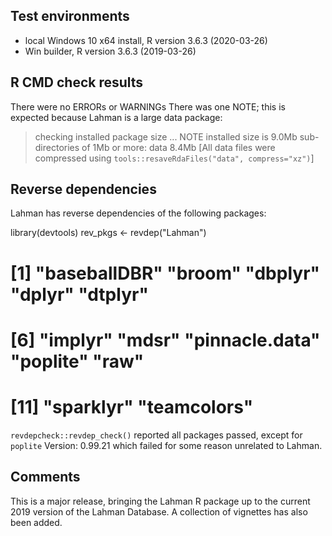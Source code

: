 ## Test environments
* local Windows 10 x64 install, R version 3.6.3 (2020-03-26)
* Win builder, R version 3.6.3 (2019-03-26)

## R CMD check results
There were no ERRORs or WARNINGs
There was one NOTE; this is expected because Lahman is a large data package:
> checking installed package size ... NOTE
    installed size is  9.0Mb
    sub-directories of 1Mb or more:
      data   8.4Mb
[All data files were compressed using `tools::resaveRdaFiles("data", compress="xz")`]

## Reverse dependencies

Lahman has reverse dependencies of the following packages:

library(devtools)
rev_pkgs <- revdep("Lahman")

# [1] "baseballDBR"   "broom"         "dbplyr"        "dplyr"         "dtplyr"       
# [6] "implyr"        "mdsr"          "pinnacle.data" "poplite"       "raw"          
# [11] "sparklyr"      "teamcolors"   

`revdepcheck::revdep_check()` reported all packages passed, except for `poplite` Version: 0.99.21
which failed for some reason unrelated to Lahman.

## Comments
This is a major release, bringing the Lahman R package up to the current 2019
version of the Lahman Database. A collection of vignettes has also been added.

